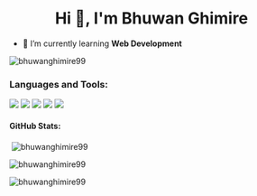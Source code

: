 <h1 align="center">Hi 👋, I'm Bhuwan Ghimire</h1>


- 🌱 I’m currently learning **Web Development**
<p align="left"> <img src="https://komarev.com/ghpvc/?username=bhuwanghimire99&label=Profile%20views&color=0e75b6&style=flat" alt="bhuwanghimire99" /> </p>

<p align="left">
</p>

<h3 align="left">Languages and Tools:</h3>
<p align="left"> 

  <img src="https://img.shields.io/badge/C-00599C?style=for-the-badge&logo=c&logoColor=white"/> 
  <img src="https://img.shields.io/badge/C%2B%2B-00599C?style=for-the-badge&logo=c%2B%2B&logoColor=white"/> 
 <img src="https://img.shields.io/badge/CSS3-1572B6?style=for-the-badge&logo=css3&logoColor=white"/> <img src="https://img.shields.io/badge/JavaScript-323330?style=for-the-badge&logo=javascript&logoColor=F7DF1E"/>    <img src="https://img.shields.io/badge/GIT-E44C30?style=for-the-badge&logo=git&logoColor=white"/> </p>


<h4 align="left"> GitHub Stats: </h4>
<p>&nbsp;<img align="center" src="https://github-readme-stats-git-masterrstaa-rickstaa.vercel.app/api?username=bhuwanghimire99&theme=dark" alt="bhuwanghimire99" /></p>

<p><img align="center" src="https://github-readme-streak-stats.herokuapp.com/?user=bhuwanghimire99&theme=dark" alt="bhuwanghimire99" /></p>

<p><img align="left" src="https://github-readme-stats.vercel.app/api/top-langs/?username=bhuwanghimire99&theme=dark" alt="bhuwanghimire99" /></p>
